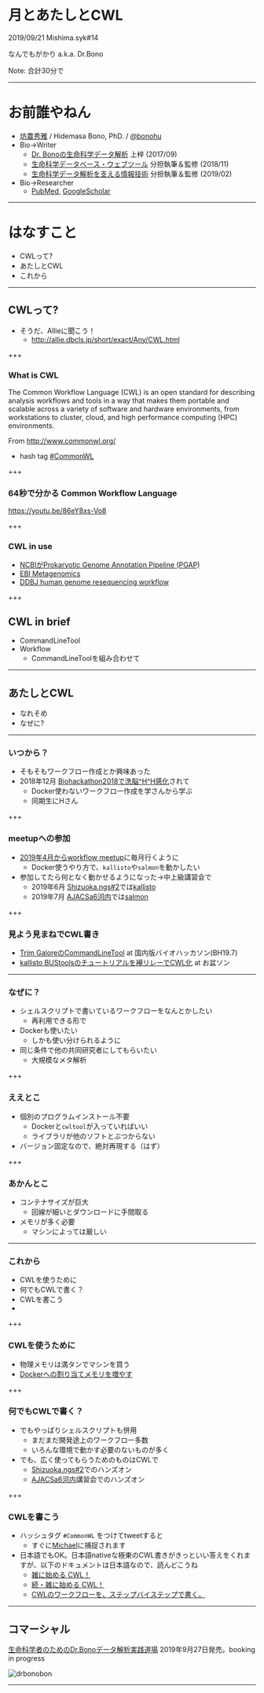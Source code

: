 # 月とあたしとCWL

2019/09/21 Mishima.syk#14

なんでもがかり a.k.a. Dr.Bono

Note:
合計30分で

---

# お前誰やねん

- [坊農秀雅](http://bonohu.jp/) / Hidemasa Bono, PhD. /  [@bonohu](https://twitter.com/bonohu)
- Bio->Writer
    - [Dr. Bonoの生命科学データ解析](http://bonohu.jp/blog/category/drbonobon.html) 上梓 (2017/09)
    - [生命科学データベース・ウェブツール](http://bonohu.jp/blog/category/togotv18.html) 分担執筆＆監修 (2018/11)
    - [生命科学データ解析を支える情報技術](http://bonohu.jp/blog/category/it4bda.html) 分担執筆＆監修 (2019/02)
- Bio->Researcher
    - [PubMed](https://www.ncbi.nlm.nih.gov/pubmed?cmd=search&term=Bono%20H[au]%20AND%201995%3A2100[dp]%20NOT%20jpn[la]), [GoogleScholar](https://scholar.google.co.jp/citations?user=e6OaeXQAAAAJ&hl=ja)


---

# はなすこと

- CWLって?
- あたしとCWL
- これから

---

## CWLって?

- そうだ、Allieに聞こう！
    - http://allie.dbcls.jp/short/exact/Any/CWL.html

+++


### What is CWL

The Common Workflow Language (CWL) is an open standard for describing analysis workflows and tools in a way that makes them portable and scalable across a variety of software and hardware environments, from workstations to cluster, cloud, and high performance computing (HPC) environments.

From http://www.commonwl.org/
- hash tag [#CommonWL](https://twitter.com/hashtag/commonwl?f=tweets&vertical=default) 

+++ 

### 64秒で分かる Common Workflow Language

https://youtu.be/86eY8xs-Vo8

+++

### CWL in use

- [NCBIがProkaryotic Genome Annotation Pipeline (PGAP)](https://ncbiinsights.ncbi.nlm.nih.gov/2019/03/13/run-prokaryotic-genome-annotation-pipeline/)
- [EBI Metagenomics](https://github.com/EBI-Metagenomics/ebi-metagenomics-cwl)
- [DDBJ human genome resequencing workflow](https://github.com/ddbj/human-reseq)

+++

## CWL in brief

- CommandLineTool
- Workflow
    - CommandLineToolを組み合わせて 

---

## あたしとCWL


- なれそめ
- なぜに?


---

### いつから？

- そもそもワークフロー作成とか興味あった
- 2018年12月 [Biohackathon2018で洗脳^H^H感化](http://bonohu.jp/blog/biohackathon2018-hackathon-day2.html)されて
    - Docker使わないワークフロー作成を学さんから学ぶ
    - 同期生にHさん

+++

### meetupへの参加

- [2019年4月からworkflow meetup](http://bonohu.jp/blog/15th-workflow-meetup.html)に毎月行くように
    - Docker使うやり方で、`kallisto`や`salmon`を動かしたい
- 参加してたら何となく動かせるようになった→中上級講習会で
    - 2019年6月 [Shizuoka.ngs#2](https://shizuoka-ngs.connpass.com/event/128816/)では[kallisto](http://bonohu.jp/blog/running-kallisto-via-cwl.html)
    - 2019年7月 [AJACSa6河内](https://dbcls.rois.ac.jp/ja/2019/06/25/post1.html)では[salmon](https://github.com/AJACS-training/AJACSa6/tree/master/03_bono)


+++

### 見よう見まねでCWL書き

- [Trim GaloreのCommandLineTool](http://bonohu.jp/blog/bh197.html) at 国内版バイオハッカソン(BH19.7)
- [kallisto BUStoolsのチュートリアルを襷リレーでCWL化](http://bonohu.jp/blog/19th-workflow-meetup-3.html) at お盆ソン
     
---
### なぜに？

- シェルスクリプトで書いているワークフローをなんとかしたい
  - 再利用できる形で
- Dockerも使いたい
  - しかも使い分けられるように
- 同じ条件で他の共同研究者にしてもらいたい
  - 大規模なメタ解析

+++

### ええとこ

- 個別のプログラムインストール不要
    - Dockerと`cwltool`が入っていればいい
    - ライブラリが他のソフトとぶつからない
- バージョン固定なので、絶対再現する（はず）

+++

### あかんとこ

- コンテナサイズが巨大
   - 回線が細いとダウンロードに手間取る
- メモリが多く必要
   - マシンによっては厳しい

---

### これから

- CWLを使うために
- 何でもCWLで書く？
- CWLを書こう
- 
+++

### CWLを使うために

- 物理メモリは満タンでマシンを買う
- [Dockerへの割り当てメモリを増やす](http://bonohu.jp/blog/docker-setting-for-genomer.html)


+++

### 何でもCWLで書く？

- でもやっぱりシェルスクリプトも併用
    - まだまだ開発途上のワークフロー多数
    - いろんな環境で動かす必要のないものが多く
- でも、広く使ってもらうためのものはCWLで
    - [Shizuoka.ngs#2](https://shizuoka-ngs.connpass.com/event/128816/)でのハンズオン
    - [AJACSa6河内](https://dbcls.rois.ac.jp/ja/2019/06/25/post1.html)講習会でのハンズオン

+++

### CWLを書こう

- ハッシュタグ `#CommonWL` をつけてtweetすると
    - すぐに[Michael](https://twitter.com/biocrusoe)に捕捉されます
- 日本語でもOK。日本語nativeな極東のCWL書きがきっといい答えをくれますが、以下のドキュメントは日本語なので、読んどこうね
    - [雑に始める CWL！](https://qiita.com/tm_tn/items/4956f5ca523f7f49f386)
    - [続・雑に始める CWL！](https://qiita.com/tm_tn/items/83ce4c826135d78ba98f)
    - [CWLのワークフローを、ステップバイステップで書く。](https://qiita.com/manabuishiirb/items/e16baded333c9630bbdb)
    
---

## コマーシャル

[生命科学者のためのDr.Bonoデータ解析実践道場](https://amzn.to/30GaPLW)
2019年9月27日発売。booking in progress

![drbonobon](https://images-na.ssl-images-amazon.com/images/I/5174pENbQrL.jpg)


---
